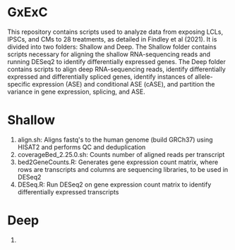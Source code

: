 # GxExC
This repository contains scripts used to analyze data from exposing LCLs, IPSCs, and CMs to 28 treatments, as detailed in Findley et al (2021). It is divided into two folders: Shallow and Deep. The Shallow folder contains scripts necessary for aligning the shallow RNA-sequencing reads and running DESeq2 to identify differentially expressed genes. The Deep folder contains scripts to align deep RNA-sequencing reads, identify differentially expressed and differentially spliced genes, identify instances of allele-specific expression (ASE) and conditional ASE (cASE), and partition the variance in gene expression, splicing, and ASE. 

# Shallow

1. align.sh: Aligns fastq's to the human genome (build GRCh37) using HISAT2 and performs QC and deduplication
2. coverageBed_2.25.0.sh: Counts number of aligned reads per transcript
3. bed2GeneCounts.R: Generates gene expression count matrix, where rows are transcripts and columns are sequencing libraries, to be used in DESeq2
4. DESeq.R: Run DESeq2 on gene expression count matrix to identify differentially expressed transcripts

# Deep

1. 
